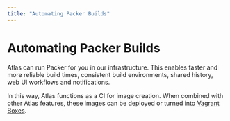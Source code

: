 ```yaml
---
title: "Automating Packer Builds"
---
```


# Automating Packer Builds

Atlas can run Packer for you in our infrastructure. This enables
faster and more reliable build times, consistent build environments,
shared history, web UI workflows and notifications.

In this way, Atlas functions as a CI for image creation. When combined
with other Atlas features, these images can be deployed or turned into
[Vagrant Boxes](/help/vagrant/boxes).
